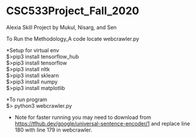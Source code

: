 # CSC533Project_Fall_2020
Alexia Skill Project by Mukul, Nisarg, and Sen

To Run the Methodology_A code locate webcrawler.py

*Setup for virtual env <br />
$>pip3 install tensorflow_hub <br />
$>pip3 install tensorflow <br />
$>pip3 install nltk <br />
$>pip3 install sklearn <br />
$>pip3 install numpy <br />
$>pip3 install matplotlib <br />

*To run program <br />
$> python3 webcrawler.py <br />
* Note for faster running you may need to download from https://tfhub.dev/google/universal-sentence-encoder/1 and replace line 180 with line 179 in webcrawler.  <br /> 
